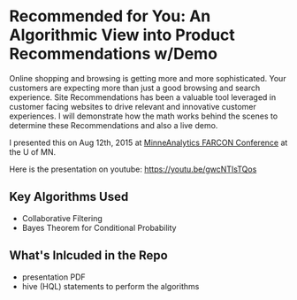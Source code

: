 # Recommended for You: An Algorithmic View into Product Recommendations w/Demo

Online shopping and browsing is getting more and more sophisticated. Your customers are expecting more than just a good browsing and search experience. Site Recommendations has been a valuable tool leveraged in customer facing websites to drive relevant and innovative customer experiences. I will demonstrate how the math works behind the scenes to determine these Recommendations and also a live demo.

I presented this on Aug 12th, 2015 at [MinneAnalytics FARCON Conference](https://www.google.com) at the U of MN.  

Here is the presentation on youtube: https://youtu.be/gwcNTIsTQos

## Key Algorithms Used
* Collaborative Filtering
* Bayes Theorem for Conditional Probability

## What's Inlcuded in the Repo
* presentation PDF
* hive (HQL) statements to perform the algorithms
